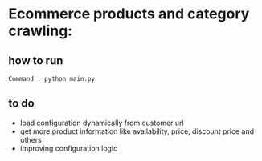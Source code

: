 Ecommerce products and category crawling:
========================================

## how to run

```
Command : python main.py
```

## to do

* load configuration dynamically from customer url
* get more product information like availability, price, discount price and others
* improving configuration logic




